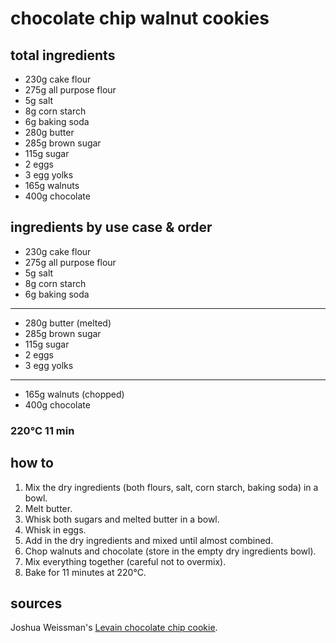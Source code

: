 # chocolate chip walnut cookies

## total ingredients

- 230g cake flour
- 275g all purpose flour
- 5g salt
- 8g corn starch
- 6g baking soda
- 280g butter
- 285g brown sugar
- 115g sugar
- 2 eggs
- 3 egg yolks
- 165g walnuts
- 400g chocolate

## ingredients by use case & order

- 230g cake flour
- 275g all purpose flour
- 5g salt
- 8g corn starch
- 6g baking soda
---
- 280g butter (melted)
- 285g brown sugar
- 115g sugar
- 2 eggs
- 3 egg yolks
---
- 165g walnuts (chopped)
- 400g chocolate

### 220°C 11 min

## how to

1. Mix the dry ingredients (both flours, salt, corn starch, baking soda) in a bowl.
2. Melt butter.
3. Whisk both sugars and melted butter in a bowl.
4. Whisk in eggs.
5. Add in the dry ingredients and mixed until almost combined.
6. Chop walnuts and chocolate (store in the empty dry ingredients bowl).
7. Mix everything together (careful not to overmix).
8. Bake for 11 minutes at 220°C.

## sources

Joshua Weissman's [Levain chocolate chip cookie](https://www.youtube.com/watch?v=NYH1Z7TUSEI).
